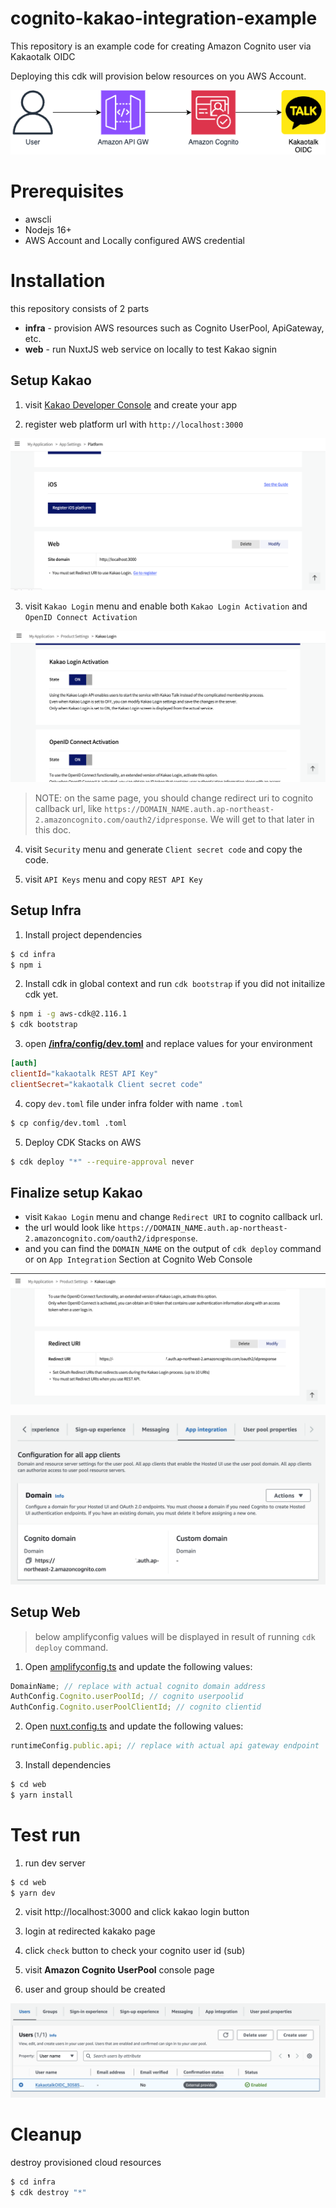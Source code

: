 # cognito-kakao-integration-example

This repository is an example code for creating Amazon Cognito user via Kakaotalk OIDC

Deploying this cdk will provision below resources on you AWS Account.

![](/img/architecture.png)

# Prerequisites

- awscli
- Nodejs 16+
- AWS Account and Locally configured AWS credential

# Installation

this repository consists of 2 parts

- **infra** - provision AWS resources such as Cognito UserPool, ApiGateway, etc.
- **web** - run NuxtJS web service on locally to test Kakao signin

## Setup Kakao

1. visit [Kakao Developer Console](https://developers.kakao.com/console/app) and create your app

2. register web platform url with `http://localhost:3000`

![](/img/kakao1.png)

3. visit `Kakao Login` menu and enable both `Kakao Login Activation` and `OpenID Connect Activation`

![](/img/kakao2.png)

> NOTE: on the same page, you should change redirect uri to cognito callback url, like `https://DOMAIN_NAME.auth.ap-northeast-2.amazoncognito.com/oauth2/idpresponse`. We will get to that later in this doc.

4. visit `Security` menu and generate `Client secret code` and copy the code.

5. visit `API Keys` menu and copy `REST API Key`

## Setup Infra

1. Install project dependencies

```bash
$ cd infra
$ npm i
```

2. Install cdk in global context and run `cdk bootstrap` if you did not initailize cdk yet.

```bash
$ npm i -g aws-cdk@2.116.1
$ cdk bootstrap
```

3. open [**/infra/config/dev.toml**](infra/config/dev.toml) and replace values for your environment

```toml
[auth]
clientId="kakaotalk REST API Key"
clientSecret="kakaotalk Client secret code"
```

4. copy `dev.toml` file under infra folder with name `.toml`

```bash
$ cp config/dev.toml .toml
```

5. Deploy CDK Stacks on AWS

```bash
$ cdk deploy "*" --require-approval never
```

## Finalize setup Kakao

- visit `Kakao Login` menu and change `Redirect URI` to cognito callback url.
- the url would look like `https://DOMAIN_NAME.auth.ap-northeast-2.amazoncognito.com/oauth2/idpresponse`.
- and you can find the `DOMAIN_NAME` on the output of `cdk deploy` command or on `App Integration` Section at Cognito Web Console

![](/img/kakao_redirect_uri.png)

![](/img/cognito_app_integration.png)

## Setup Web

> below amplifyconfig values will be displayed in result of running `cdk deploy` command.

1. Open [amplifyconfig.ts](./amplifyconfig.ts) and update the following values:

```ts
DomainName; // replace with actual cognito domain address
AuthConfig.Cognito.userPoolId; // cognito userpoolid
AuthConfig.Cognito.userPoolClientId; // cognito clientid
```

2. Open [nuxt.config.ts](./nuxt.config.ts) and update the following values:

```ts
runtimeConfig.public.api; // replace with actual api gateway endpoint
```

3. Install dependencies

```bash
$ cd web
$ yarn install
```

# Test run

1. run dev server

```bash
$ cd web
$ yarn dev
```

2. visit http://localhost:3000 and click kakao login button

3. login at redirected kakako page

4. click `check` button to check your cognito user id (sub)

5. visit **Amazon Cognito UserPool** console page

6. user and group should be created

![](/img/user.png)

# Cleanup

destroy provisioned cloud resources

```bash
$ cd infra
$ cdk destroy "*"
```
